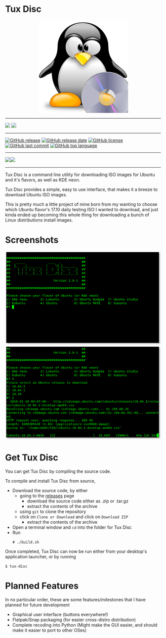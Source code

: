 Tux Disc
========

<center><img src="./tux-disc.png"
alt="Tux Disc" width="292" height="300" /></center>

---

[![](https://img.shields.io/badge/Mastodon-gray.svg?&style=for-the-badge&logo=mastodon)](https://niu.moe/@easthighNerd)
![](https://img.shields.io/badge/Matrix-@easthighnerd:ubports.chat-hotpink.svg?&style=for-the-badge&logo=matrix)

---

[![GitHub release](https://img.shields.io/github/release/easthighNerd/Tux-Disc.svg?&style=for-the-badge)](https://github.com/easthighNerd/Tux-Disc/releases/latest)
[![GitHub release date](https://img.shields.io/github/release-date/easthighNerd/Tux-Disc.svg?&style=for-the-badge)](https://github.com/easthighNerd/Tux-Disc/tree/devel)
[![GitHub license](https://img.shields.io/github/license/easthighNerd/Tux-Disc.svg?&style=for-the-badge)](./LICENSE)
[![GitHub last commit](https://img.shields.io/github/last-commit/easthighNerd/Tux-Disc/version-2.svg?&style=for-the-badge)](https://github.com/easthighNerd/Tux-Disc/commits/devel)
[![GitHub top language](https://img.shields.io/github/languages/top/easthighNerd/Tux-Disc.svg?&style=for-the-badge&logo=linux)](https://github.com/easthighNerd/Tux-Disc/tree/devel)

---

[![](https://img.shields.io/badge/Changelog-blue.svg?&style=for-the-badge)](./CHANGELOG.md)[![](https://img.shields.io/badge/Distro%20List-brightgreen.svg?&style=for-the-badge)](./distro-list.md)

---

Tux Disc is a command line utility for downloading ISO images for Ubuntu and it's flavors, as well as KDE neon.

Tux Disc provides a simple, easy to use interface, that makes it a breeze to download Ubuntu ISO images.

This is pretty much a little project of mine born from my wanting to choose which Ubuntu flavor's 17.10 daily testing ISO I wanted to download, and just kinda ended up becoming this whole thing for downloading a bunch of Linux distributions install images.

Screenshots
===========
<center><img src="./screenshots/main-menu.png"
alt="Main Menu" /></center>
<center><img src="./screenshots/downloading.png"
alt="Downloading" /></center>

Get Tux Disc
============
You can get Tux Disc by compiling the source code.

To compile and install Tux Disc from source,
* Download the source code, by either
  * going to the [releases][2] page
    * download the source code either as .zip or .tar.gz
    * extract the contents of the archive
  * using `git` to clone the repository
  * click on `Clone or Download` and click on `Download ZIP`
    * extract the contents of the archive
* Open a terminal window and `cd` into the folder for Tux Disc
* Run
  ```
  # ./build.sh
  ```


Once completed, Tux Disc can now be run either from your desktop's application launcher, or by running
```
$ tux-disc
```

Planned Features
================

In no particular order, these are some features/milestones that I have planned for future development

* Graphical user interface (buttons everywhere!)
* Flatpak/Snap packaging (for easier cross-distro distribution)
* Complete recoding into Python (Might make the GUI easier, and should make it easier to port to other OSes)

[1]: ./CHANGELOG.md
[2]: https://github.com/easthighNerd/tux-disc/releases
[3]: ./distro-list.md
